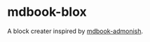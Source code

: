# mdbook-blox
A block creater inspired by [mdbook-admonish](https://github.com/tommilligan/mdbook-admonish).
